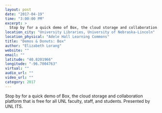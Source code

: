 ```yaml
---
layout: post
date: "2017-04-19"
time: "3:00:00 PM"
excerpt: >
  Stop by for a quick demo of Box, the cloud storage and collaboration platform that is free for all UNL faculty, staff, and students. ...
location_city: "University Libraries, University of Nebraska-Lincoln"
location_physical: "Adele Hall Learning Commons"
title: "Demos & Donuts: Box"
author: "Elizabeth Lorang"
website: ""
email: ""
latitude: "40.8201966"
longitude: "-96.7004763"
virtual: ""
audio_url: ""
video_url: ""
category: 2017
---
```


Stop by for a quick demo of Box, the cloud storage and collaboration platform that is free for all UNL faculty, staff, and students. Presented by UNL ITS.
